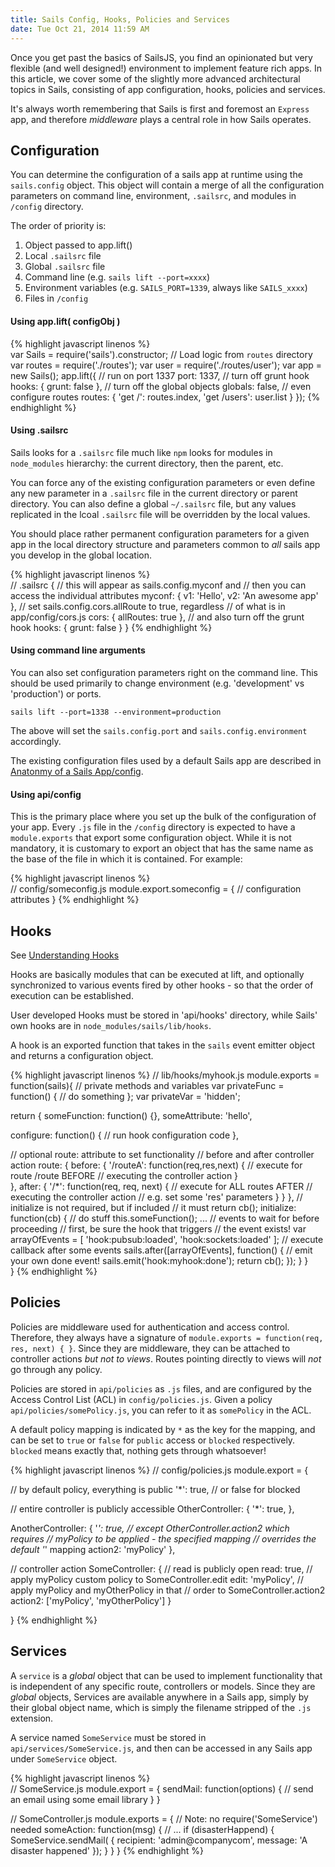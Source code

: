 ```yaml
---
title: Sails Config, Hooks, Policies and Services
date: Tue Oct 21, 2014 11:59 AM
---
```


Once you get past the basics of SailsJS, you find an opinionated but very flexible (and well designed!) environment to implement feature rich apps.  In this article, we cover some of the slightly more advanced architectural topics in Sails, consisting of app configuration, hooks, policies and services.

It's always worth remembering that Sails is first and foremost an `Express` app, and therefore *middleware* plays a central role in how Sails operates. 

## Configuration

You can determine the configuration of a sails app at runtime using the `sails.config` object.  This object will contain a merge of all the configuration parameters on command line, environment, `.sailsrc`, and modules in `/config` directory.

The order of priority is:

1. Object passed to app.lift()
2. Local `.sailsrc` file
3. Global `.sailsrc` file
4. Command line (e.g. `sails lift --port=xxxx`)
5. Environment variables (e.g. `SAILS_PORT=1339`, always like `SAILS_xxxx`)
6. Files in `/config`

#### Using app.lift( configObj )

{% highlight javascript linenos %}    
var Sails = require('sails').constructor;
// Load logic from `routes` directory
var routes = require('./routes');
var user = require('./routes/user');
var app = new Sails();
app.lift({
  // run on port 1337
  port: 1337,
  // turn off grunt hook
  hooks: { grunt: false },
  // turn off the global objects
  globals: false,
  // even configure routes
  routes: {
    'get /': routes.index,
    'get /users': user.list
  }
});
{% endhighlight %}    

#### Using .sailsrc

Sails looks for a `.sailsrc` file much like `npm` looks for modules in `node_modules` hierarchy: the current directory, then the parent, etc.

You can force any of the existing configuration parameters or even define any new parameter in a `.sailsrc` file in the current directory or parent directory.  You can also define a global `~/.sailsrc` file, but any values replicated in the lcoal `.sailsrc` file will be overridden by the local values.

You should place rather permanent configuration parameters for a given app in the local directory structure and parameters common to *all* sails app you develop in the global location.

{% highlight javascript linenos %}    
// .sailsrc
{
  // this will appear as sails.config.myconf and
  // then you can access the individual attributes
  myconf: {
      v1: 'Hello',
      v2: 'An awesome app'
  },
  // set sails.config.cors.allRoute to true, regardless
  // of what is in app/config/cors.js
  cors: {
      allRoutes: true
  },
  // and also turn off the grunt hook
  hooks: { 
    grunt: false
  }
}
{% endhighlight %}    

#### Using command line arguments

You can also set configuration parameters right on the command line.  This should be used primarily to change environment (e.g. 'development' vs 'production') or ports.

`sails lift --port=1338 --environment=production`

The above will set the `sails.config.port` and `sails.config.environment` accordingly.

The existing configuration files used by a default Sails app are described in [Anatonmy of a Sails App/config](http://sailsjs.org/#/documentation/anatomy/myApp/config).


#### Using api/config

This is the primary place where you set up the bulk of the configuration of your app.  Every `.js` file in the `/config` directory is expected to have a `module.exports` that export some configuration object.  While it is not mandatory, it is customary to export an object that has the same name as the base of the file in which it is contained.  For example:

{% highlight javascript linenos %}    
// config/someconfig.js
module.export.someconfig = {
    // configuration attributes
}
{% endhighlight %}



## Hooks 

See [Understanding Hooks](https://github.com/balderdashy/sails-docs/blob/master/concepts/extending-sails/Hooks/customhooks.md)

Hooks are basically modules that can be executed at lift, and optionally synchronized to various events fired by other hooks - so that the order of execution can be established.

User developed Hooks must be stored in 'api/hooks' directory, while Sails' own hooks are in `node_modules/sails/lib/hooks`.

A hook is an exported function that takes in the `sails` event emitter object and returns a configuration object.

{% highlight javascript linenos %}
// lib/hooks/myhook.js
module.exports = function(sails){
 // private methods and variables
 var privateFunc = function() { // do something };
 var privateVar = 'hidden';
 
 return {
   someFunction: function() {},
   someAttribute: 'hello',
   
   configure: function() {
      // run hook configuration code
   },
   
   // optional route: attribute to set functionality
   // before and after controller action
   route: {
     before: {
       '/routeA': function(req,res,next) {
         // execute for route /route BEFORE
         // executing the controller action
       }  
     },
     after: {
       '/*': function(req, req, next) {
         // execute for ALL routes AFTER
         // executing the controller action
         // e.g. set some 'res' parameters
       }
     }
   },
   // initialize is not required, but if included
   // it must return cb();
   initialize: function(cb) {
     // do stuff
     this.someFunction();
       ...
     // events to wait for before proceeding
     // first, be sure the hook that triggers
     // the event exists!
     var arrayOfEvents = [
       'hook:pubsub:loaded',
       'hook:sockets:loaded'
     ];
     // execute callback after some events
     sails.after([arrayOfEvents], function() {
       // emit your own done event!
       sails.emit('hook:myhook:done');
       return cb();
     });
   }
 }   
}
{% endhighlight %}


## Policies

Policies are middleware used for authentication and access control.  Therefore, they always have a signature of `module.exports = function(req, res, next) { }`.  Since they are middleware, they can be attached to controller actions *but not to views*.  Routes pointing directly to views will *not* go through any policy.

Policies are stored in `api/policies` as `.js` files, and are configured by the Access Control List (ACL) in `config/policies.js`.  Given a policy `api/policies/somePolicy.js`, you can refer to it as `somePolicy` in the ACL.

A default policy mapping is indicated by `*` as the key for the mapping, and can be set to `true` or `false` for `public` access or `blocked` respectively. `blocked` means exactly that, nothing gets through whatsoever!

{% highlight javascript linenos %}
// config/policies.js
module.export = {

  // by default policy, everything is public
  '*': true, // or false for blocked
 
  // entire controller is publicly accessible
  OtherController: {
   '*': true,
  },
  
  AnotherController: {
   '*': true,
   // except OtherController.action2 which requires
   // myPolicy to be applied - the specified mapping
   // overrides the default '*' mapping
   action2: 'myPolicy'
  },
  
  // controller action
  SomeController: {
    // read is publicly open
    read: true,
    // apply myPolicy custom policy to SomeController.edit
    edit: 'myPolicy',
    // apply myPolicy and myOtherPolicy in that 
    // order to SomeController.action2
    action2: ['myPolicy', 'myOtherPolicy']
  }       

}
{% endhighlight %}    


## Services

A `service` is a *global* object that can be used to implement functionality that is independent of any specific route, controllers or models.  Since they are *global* objects, Services are available anywhere in a Sails app, simply by their global object name, which is simply the filename stripped of the `.js` extension.

A service named `SomeService` must be stored in `api/services/SomeService.js`, and then can be accessed in any Sails app under `SomeService` object.

{% highlight javascript linenos %}    
// SomeService.js
module.export = {
 sendMail: function(options) {
   // send an email using some email library
 }
}

// SomeController.js
module.exports = {
// Note: no require('SomeService') needed
    someAction: function(msg) {
       // ... 
       if (disasterHappend) {
         SomeService.sendMail( {
          recipient: 'admin@companycom',
          message: 'A disaster happened'
         });
       }
    }
}
{% endhighlight %}

